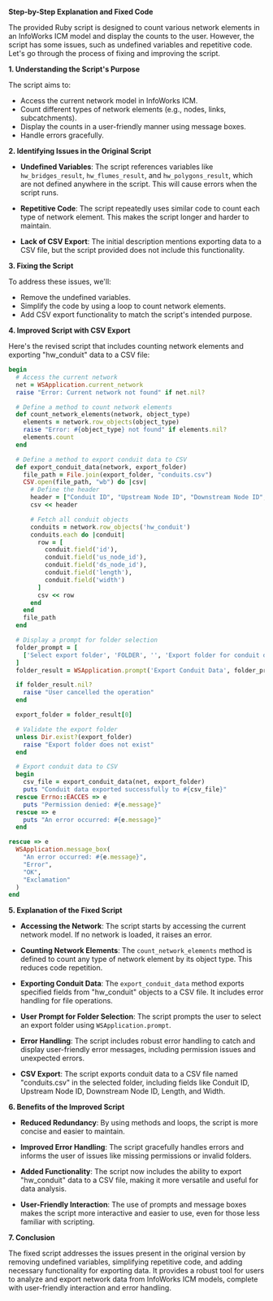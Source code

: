 **Step-by-Step Explanation and Fixed Code**

The provided Ruby script is designed to count various network elements in an InfoWorks ICM model and display the counts to the user. However, the script has some issues, such as undefined variables and repetitive code. Let's go through the process of fixing and improving the script.

**1. Understanding the Script's Purpose**

The script aims to:
- Access the current network model in InfoWorks ICM.
- Count different types of network elements (e.g., nodes, links, subcatchments).
- Display the counts in a user-friendly manner using message boxes.
- Handle errors gracefully.

**2. Identifying Issues in the Original Script**

- **Undefined Variables**: The script references variables like `hw_bridges_result`, `hw_flumes_result`, and `hw_polygons_result`, which are not defined anywhere in the script. This will cause errors when the script runs.
  
- **Repetitive Code**: The script repeatedly uses similar code to count each type of network element. This makes the script longer and harder to maintain.

- **Lack of CSV Export**: The initial description mentions exporting data to a CSV file, but the script provided does not include this functionality.

**3. Fixing the Script**

To address these issues, we'll:
- Remove the undefined variables.
- Simplify the code by using a loop to count network elements.
- Add CSV export functionality to match the script's intended purpose.

**4. Improved Script with CSV Export**

Here's the revised script that includes counting network elements and exporting "hw_conduit" data to a CSV file:

```ruby
begin
  # Access the current network
  net = WSApplication.current_network
  raise "Error: Current network not found" if net.nil?

  # Define a method to count network elements
  def count_network_elements(network, object_type)
    elements = network.row_objects(object_type)
    raise "Error: #{object_type} not found" if elements.nil?
    elements.count
  end

  # Define a method to export conduit data to CSV
  def export_conduit_data(network, export_folder)
    file_path = File.join(export_folder, "conduits.csv")
    CSV.open(file_path, "wb") do |csv|
      # Define the header
      header = ["Conduit ID", "Upstream Node ID", "Downstream Node ID", "Length", "Width"]
      csv << header

      # Fetch all conduit objects
      conduits = network.row_objects('hw_conduit')
      conduits.each do |conduit|
        row = [
          conduit.field('id'),
          conduit.field('us_node_id'),
          conduit.field('ds_node_id'),
          conduit.field('length'),
          conduit.field('width')
        ]
        csv << row
      end
    end
    file_path
  end

  # Display a prompt for folder selection
  folder_prompt = [
    ['Select export folder', 'FOLDER', '', 'Export folder for conduit data']
  ]
  folder_result = WSApplication.prompt('Export Conduit Data', folder_prompt, true)

  if folder_result.nil?
    raise "User cancelled the operation"
  end

  export_folder = folder_result[0]

  # Validate the export folder
  unless Dir.exist?(export_folder)
    raise "Export folder does not exist"
  end

  # Export conduit data to CSV
  begin
    csv_file = export_conduit_data(net, export_folder)
    puts "Conduit data exported successfully to #{csv_file}"
  rescue Errno::EACCES => e
    puts "Permission denied: #{e.message}"
  rescue => e
    puts "An error occurred: #{e.message}"
  end

rescue => e
  WSApplication.message_box(
    "An error occurred: #{e.message}",
    "Error",
    "OK",
    "Exclamation"
  )
end
```

**5. Explanation of the Fixed Script**

- **Accessing the Network**: The script starts by accessing the current network model. If no network is loaded, it raises an error.

- **Counting Network Elements**: The `count_network_elements` method is defined to count any type of network element by its object type. This reduces code repetition.

- **Exporting Conduit Data**: The `export_conduit_data` method exports specified fields from "hw_conduit" objects to a CSV file. It includes error handling for file operations.

- **User Prompt for Folder Selection**: The script prompts the user to select an export folder using `WSApplication.prompt`.

- **Error Handling**: The script includes robust error handling to catch and display user-friendly error messages, including permission issues and unexpected errors.

- **CSV Export**: The script exports conduit data to a CSV file named "conduits.csv" in the selected folder, including fields like Conduit ID, Upstream Node ID, Downstream Node ID, Length, and Width.

**6. Benefits of the Improved Script**

- **Reduced Redundancy**: By using methods and loops, the script is more concise and easier to maintain.
  
- **Improved Error Handling**: The script gracefully handles errors and informs the user of issues like missing permissions or invalid folders.

- **Added Functionality**: The script now includes the ability to export "hw_conduit" data to a CSV file, making it more versatile and useful for data analysis.

- **User-Friendly Interaction**: The use of prompts and message boxes makes the script more interactive and easier to use, even for those less familiar with scripting.

**7. Conclusion**

The fixed script addresses the issues present in the original version by removing undefined variables, simplifying repetitive code, and adding necessary functionality for exporting data. It provides a robust tool for users to analyze and export network data from InfoWorks ICM models, complete with user-friendly interaction and error handling.
